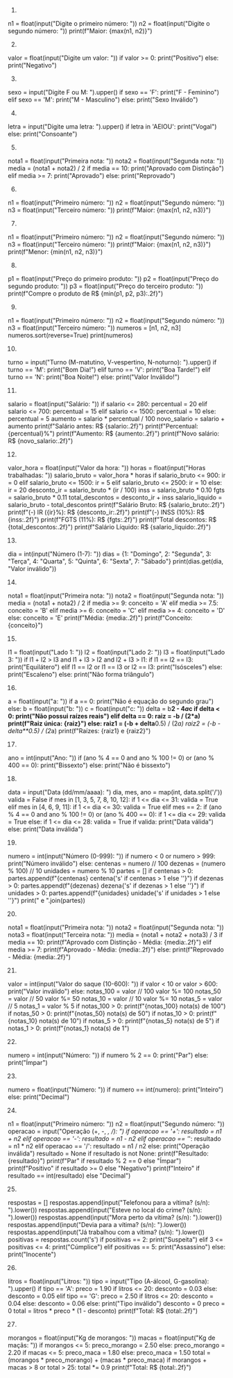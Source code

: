 1.
n1 = float(input("Digite o primeiro número: "))
n2 = float(input("Digite o segundo número: "))
print(f"Maior: {max(n1, n2)}")

2.
valor = float(input("Digite um valor: "))
if valor >= 0:
    print("Positivo")
else:
    print("Negativo")

3.
sexo = input("Digite F ou M: ").upper()
if sexo == 'F':
    print("F - Feminino")
elif sexo == 'M':
    print("M - Masculino")
else:
    print("Sexo Inválido")

4.
letra = input("Digite uma letra: ").upper()
if letra in 'AEIOU':
    print("Vogal")
else:
    print("Consoante")

5.
nota1 = float(input("Primeira nota: "))
nota2 = float(input("Segunda nota: "))
media = (nota1 + nota2) / 2
if media == 10:
    print("Aprovado com Distinção")
elif media >= 7:
    print("Aprovado")
else:
    print("Reprovado")

6.
n1 = float(input("Primeiro número: "))
n2 = float(input("Segundo número: "))
n3 = float(input("Terceiro número: "))
print(f"Maior: {max(n1, n2, n3)}")

7.
n1 = float(input("Primeiro número: "))
n2 = float(input("Segundo número: "))
n3 = float(input("Terceiro número: "))
print(f"Maior: {max(n1, n2, n3)}")
print(f"Menor: {min(n1, n2, n3)}")

8.
p1 = float(input("Preço do primeiro produto: "))
p2 = float(input("Preço do segundo produto: "))
p3 = float(input("Preço do terceiro produto: "))
print(f"Compre o produto de R$ {min(p1, p2, p3):.2f}")

9.
n1 = float(input("Primeiro número: "))
n2 = float(input("Segundo número: "))
n3 = float(input("Terceiro número: "))
numeros = [n1, n2, n3]
numeros.sort(reverse=True)
print(numeros)

10.
turno = input("Turno (M-matutino, V-vespertino, N-noturno): ").upper()
if turno == 'M':
    print("Bom Dia!")
elif turno == 'V':
    print("Boa Tarde!")
elif turno == 'N':
    print("Boa Noite!")
else:
    print("Valor Inválido!")

11.
salario = float(input("Salário: "))
if salario <= 280:
    percentual = 20
elif salario <= 700:
    percentual = 15
elif salario <= 1500:
    percentual = 10
else:
    percentual = 5
aumento = salario * percentual / 100
novo_salario = salario + aumento
print(f"Salário antes: R$ {salario:.2f}")
print(f"Percentual: {percentual}%")
print(f"Aumento: R$ {aumento:.2f}")
print(f"Novo salário: R$ {novo_salario:.2f}")

12.
valor_hora = float(input("Valor da hora: "))
horas = float(input("Horas trabalhadas: "))
salario_bruto = valor_hora * horas
if salario_bruto <= 900:
    ir = 0
elif salario_bruto <= 1500:
    ir = 5
elif salario_bruto <= 2500:
    ir = 10
else:
    ir = 20
desconto_ir = salario_bruto * (ir / 100)
inss = salario_bruto * 0.10
fgts = salario_bruto * 0.11
total_descontos = desconto_ir + inss
salario_liquido = salario_bruto - total_descontos
print(f"Salário Bruto: R$ {salario_bruto:.2f}")
print(f"(-) IR ({ir}%): R$ {desconto_ir:.2f}")
print(f"(-) INSS (10%): R$ {inss:.2f}")
print(f"FGTS (11%): R$ {fgts:.2f}")
print(f"Total descontos: R$ {total_descontos:.2f}")
print(f"Salário Líquido: R$ {salario_liquido:.2f}")

13.
dia = int(input("Número (1-7): "))
dias = {1: "Domingo", 2: "Segunda", 3: "Terça", 4: "Quarta", 5: "Quinta", 6: "Sexta", 7: "Sábado"}
print(dias.get(dia, "Valor inválido"))

14.
nota1 = float(input("Primeira nota: "))
nota2 = float(input("Segunda nota: "))
media = (nota1 + nota2) / 2
if media >= 9:
    conceito = 'A'
elif media >= 7.5:
    conceito = 'B'
elif media >= 6:
    conceito = 'C'
elif media >= 4:
    conceito = 'D'
else:
    conceito = 'E'
print(f"Média: {media:.2f}")
print(f"Conceito: {conceito}")

15.
l1 = float(input("Lado 1: "))
l2 = float(input("Lado 2: "))
l3 = float(input("Lado 3: "))
if l1 + l2 > l3 and l1 + l3 > l2 and l2 + l3 > l1:
    if l1 == l2 == l3:
        print("Equilátero")
    elif l1 == l2 or l1 == l3 or l2 == l3:
        print("Isósceles")
    else:
        print("Escaleno")
else:
    print("Não forma triângulo")

16.
a = float(input("a: "))
if a == 0:
    print("Não é equação do segundo grau")
else:
    b = float(input("b: "))
    c = float(input("c: "))
    delta = b**2 - 4*a*c
    if delta < 0:
        print("Não possui raízes reais")
    elif delta == 0:
        raiz = -b / (2*a)
        print(f"Raiz única: {raiz}")
    else:
        raiz1 = (-b + delta**0.5) / (2*a)
        raiz2 = (-b - delta**0.5) / (2*a)
        print(f"Raízes: {raiz1} e {raiz2}")

17.
ano = int(input("Ano: "))
if (ano % 4 == 0 and ano % 100 != 0) or (ano % 400 == 0):
    print("Bissexto")
else:
    print("Não é bissexto")

18.
data = input("Data (dd/mm/aaaa): ")
dia, mes, ano = map(int, data.split('/'))
valida = False
if mes in [1, 3, 5, 7, 8, 10, 12]:
    if 1 <= dia <= 31:
        valida = True
elif mes in [4, 6, 9, 11]:
    if 1 <= dia <= 30:
        valida = True
elif mes == 2:
    if (ano % 4 == 0 and ano % 100 != 0) or (ano % 400 == 0):
        if 1 <= dia <= 29:
            valida = True
    else:
        if 1 <= dia <= 28:
            valida = True
if valida:
    print("Data válida")
else:
    print("Data inválida")

19.
numero = int(input("Número (0-999): "))
if numero < 0 or numero > 999:
    print("Número inválido")
else:
    centenas = numero // 100
    dezenas = (numero % 100) // 10
    unidades = numero % 10
    partes = []
    if centenas > 0:
        partes.append(f"{centenas} centena{'s' if centenas > 1 else ''}")
    if dezenas > 0:
        partes.append(f"{dezenas} dezena{'s' if dezenas > 1 else ''}")
    if unidades > 0:
        partes.append(f"{unidades} unidade{'s' if unidades > 1 else ''}")
    print(" e ".join(partes))

20.
nota1 = float(input("Primeira nota: "))
nota2 = float(input("Segunda nota: "))
nota3 = float(input("Terceira nota: "))
media = (nota1 + nota2 + nota3) / 3
if media == 10:
    print(f"Aprovado com Distinção - Média: {media:.2f}")
elif media >= 7:
    print(f"Aprovado - Média: {media:.2f}")
else:
    print(f"Reprovado - Média: {media:.2f}")

21.
valor = int(input("Valor do saque (10-600): "))
if valor < 10 or valor > 600:
    print("Valor inválido")
else:
    notas_100 = valor // 100
    valor %= 100
    notas_50 = valor // 50
    valor %= 50
    notas_10 = valor // 10
    valor %= 10
    notas_5 = valor // 5
    notas_1 = valor % 5
    if notas_100 > 0:
        print(f"{notas_100} nota(s) de 100")
    if notas_50 > 0:
        print(f"{notas_50} nota(s) de 50")
    if notas_10 > 0:
        print(f"{notas_10} nota(s) de 10")
    if notas_5 > 0:
        print(f"{notas_5} nota(s) de 5")
    if notas_1 > 0:
        print(f"{notas_1} nota(s) de 1")

22.
numero = int(input("Número: "))
if numero % 2 == 0:
    print("Par")
else:
    print("Ímpar")

23.
numero = float(input("Número: "))
if numero == int(numero):
    print("Inteiro")
else:
    print("Decimal")

24.
n1 = float(input("Primeiro número: "))
n2 = float(input("Segundo número: "))
operacao = input("Operação (+, -, *, /): ")
if operacao == '+':
    resultado = n1 + n2
elif operacao == '-':
    resultado = n1 - n2
elif operacao == '*':
    resultado = n1 * n2
elif operacao == '/':
    resultado = n1 / n2
else:
    print("Operação inválida")
    resultado = None
if resultado is not None:
    print(f"Resultado: {resultado}")
    print(f"Par" if resultado % 2 == 0 else "Ímpar")
    print(f"Positivo" if resultado >= 0 else "Negativo")
    print(f"Inteiro" if resultado == int(resultado) else "Decimal")

25.
respostas = []
respostas.append(input("Telefonou para a vítima? (s/n): ").lower())
respostas.append(input("Esteve no local do crime? (s/n): ").lower())
respostas.append(input("Mora perto da vítima? (s/n): ").lower())
respostas.append(input("Devia para a vítima? (s/n): ").lower())
respostas.append(input("Já trabalhou com a vítima? (s/n): ").lower())
positivas = respostas.count('s')
if positivas == 2:
    print("Suspeita")
elif 3 <= positivas <= 4:
    print("Cúmplice")
elif positivas == 5:
    print("Assassino")
else:
    print("Inocente")

26.
litros = float(input("Litros: "))
tipo = input("Tipo (A-álcool, G-gasolina): ").upper()
if tipo == 'A':
    preco = 1.90
    if litros <= 20:
        desconto = 0.03
    else:
        desconto = 0.05
elif tipo == 'G':
    preco = 2.50
    if litros <= 20:
        desconto = 0.04
    else:
        desconto = 0.06
else:
    print("Tipo inválido")
    desconto = 0
    preco = 0
total = litros * preco * (1 - desconto)
print(f"Total: R$ {total:.2f}")

27.
morangos = float(input("Kg de morangos: "))
macas = float(input("Kg de maçãs: "))
if morangos <= 5:
    preco_morango = 2.50
else:
    preco_morango = 2.20
if macas <= 5:
    preco_maca = 1.80
else:
    preco_maca = 1.50
total = (morangos * preco_morango) + (macas * preco_maca)
if morangos + macas > 8 or total > 25:
    total *= 0.9
print(f"Total: R$ {total:.2f}")
